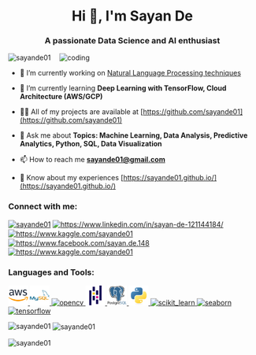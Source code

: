 <h1 align="center">Hi 👋, I'm Sayan De</h1>
<h3 align="center">A passionate Data Science and AI enthusiast</h3>

<img align="right" alt="coding" width="400" src="https://user-images.githubusercontent.com/58518192/87162442-bf3e8180-c2e7-11ea-9f2a-53a50306b7ce.gif">

<p align="left"> <img src="https://komarev.com/ghpvc/?username=sayande01&label=Profile%20views&color=0e75b6&style=flat" alt="sayande01" /> </p>

- 🔭 I’m currently working on [Natural Language Processing techniques](https://github.com/sayande01/Natural_Language_Processing)

- 🌱 I’m currently learning **Deep Learning with TensorFlow, Cloud Architecture (AWS/GCP)**

- 👨‍💻 All of my projects are available at [https://github.com/sayande01](https://github.com/sayande01)

- 💬 Ask me about **Topics: Machine Learning, Data Analysis, Predictive Analytics, Python, SQL, Data Visualization**

- 📫 How to reach me **sayande01@gmail.com**

- 📄 Know about my experiences [https://sayande01.github.io/](https://sayande01.github.io/)

<h3 align="left">Connect with me:</h3>
<p align="left">
<a href="https://twitter.com/sayande01" target="blank"><img align="center" src="https://raw.githubusercontent.com/rahuldkjain/github-profile-readme-generator/master/src/images/icons/Social/twitter.svg" alt="sayande01" height="30" width="40" /></a>
<a href="https://linkedin.com/in/https://www.linkedin.com/in/sayan-de-121144184/" target="blank"><img align="center" src="https://raw.githubusercontent.com/rahuldkjain/github-profile-readme-generator/master/src/images/icons/Social/linked-in-alt.svg" alt="https://www.linkedin.com/in/sayan-de-121144184/" height="30" width="40" /></a>
<a href="https://kaggle.com/https://www.kaggle.com/sayande01" target="blank"><img align="center" src="https://raw.githubusercontent.com/rahuldkjain/github-profile-readme-generator/master/src/images/icons/Social/kaggle.svg" alt="https://www.kaggle.com/sayande01" height="30" width="40" /></a>
<a href="https://fb.com/https://www.facebook.com/sayan.de.148" target="blank"><img align="center" src="https://raw.githubusercontent.com/rahuldkjain/github-profile-readme-generator/master/src/images/icons/Social/facebook.svg" alt="https://www.facebook.com/sayan.de.148" height="30" width="40" /></a>
<a href="https://instagram.com/https://www.kaggle.com/sayande01" target="blank"><img align="center" src="https://raw.githubusercontent.com/rahuldkjain/github-profile-readme-generator/master/src/images/icons/Social/instagram.svg" alt="https://www.kaggle.com/sayande01" height="30" width="40" /></a>
</p>

<h3 align="left">Languages and Tools:</h3>
<p align="left"> <a href="https://aws.amazon.com" target="_blank" rel="noreferrer"> <img src="https://raw.githubusercontent.com/devicons/devicon/master/icons/amazonwebservices/amazonwebservices-original-wordmark.svg" alt="aws" width="40" height="40"/> </a> <a href="https://www.mysql.com/" target="_blank" rel="noreferrer"> <img src="https://raw.githubusercontent.com/devicons/devicon/master/icons/mysql/mysql-original-wordmark.svg" alt="mysql" width="40" height="40"/> </a> <a href="https://opencv.org/" target="_blank" rel="noreferrer"> <img src="https://www.vectorlogo.zone/logos/opencv/opencv-icon.svg" alt="opencv" width="40" height="40"/> </a> <a href="https://pandas.pydata.org/" target="_blank" rel="noreferrer"> <img src="https://raw.githubusercontent.com/devicons/devicon/2ae2a900d2f041da66e950e4d48052658d850630/icons/pandas/pandas-original.svg" alt="pandas" width="40" height="40"/> </a> <a href="https://www.postgresql.org" target="_blank" rel="noreferrer"> <img src="https://raw.githubusercontent.com/devicons/devicon/master/icons/postgresql/postgresql-original-wordmark.svg" alt="postgresql" width="40" height="40"/> </a> <a href="https://www.python.org" target="_blank" rel="noreferrer"> <img src="https://raw.githubusercontent.com/devicons/devicon/master/icons/python/python-original.svg" alt="python" width="40" height="40"/> </a> <a href="https://scikit-learn.org/" target="_blank" rel="noreferrer"> <img src="https://upload.wikimedia.org/wikipedia/commons/0/05/Scikit_learn_logo_small.svg" alt="scikit_learn" width="40" height="40"/> </a> <a href="https://seaborn.pydata.org/" target="_blank" rel="noreferrer"> <img src="https://seaborn.pydata.org/_images/logo-mark-lightbg.svg" alt="seaborn" width="40" height="40"/> </a> <a href="https://www.tensorflow.org" target="_blank" rel="noreferrer"> <img src="https://www.vectorlogo.zone/logos/tensorflow/tensorflow-icon.svg" alt="tensorflow" width="40" height="40"/> </a> </p>

<p><img align="left" src="https://github-readme-stats.vercel.app/api/top-langs?username=sayande01&show_icons=true&locale=en&layout=compact" alt="sayande01" /></p>

<p>&nbsp;<img align="center" src="https://github-readme-stats.vercel.app/api?username=sayande01&show_icons=true&locale=en" alt="sayande01" /></p>

<p><img align="center" src="https://github-readme-streak-stats.herokuapp.com/?user=sayande01&" alt="sayande01" /></p>
